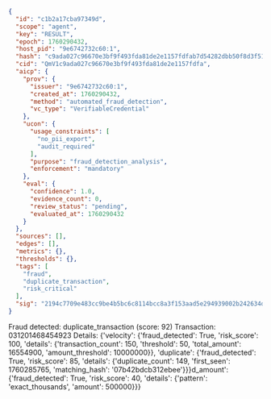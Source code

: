 ```json
{
  "id": "c1b2a17cba97349d",
  "scope": "agent",
  "key": "RESULT",
  "epoch": 1760290432,
  "host_pid": "9e6742732c60:1",
  "hash": "c9ada027c96670e3bf9f493fda81de2e1157fdfab7d54282dbb50f8d3f512be9",
  "cid": "QmV1c9ada027c96670e3bf9f493fda81de2e1157fdfa",
  "aicp": {
    "prov": {
      "issuer": "9e6742732c60:1",
      "created_at": 1760290432,
      "method": "automated_fraud_detection",
      "vc_type": "VerifiableCredential"
    },
    "ucon": {
      "usage_constraints": [
        "no_pii_export",
        "audit_required"
      ],
      "purpose": "fraud_detection_analysis",
      "enforcement": "mandatory"
    },
    "eval": {
      "confidence": 1.0,
      "evidence_count": 0,
      "review_status": "pending",
      "evaluated_at": 1760290432
    }
  },
  "sources": [],
  "edges": [],
  "metrics": {},
  "thresholds": {},
  "tags": [
    "fraud",
    "duplicate_transaction",
    "risk_critical"
  ],
  "sig": "2194c7709e483cc9be4b5bc6c8114bcc8a3f153aad5e294939002b242634db89"
}
```

Fraud detected: duplicate_transaction (score: 92)
Transaction: 031201468454923
Details: {'velocity': {'fraud_detected': True, 'risk_score': 100, 'details': {'transaction_count': 150, 'threshold': 50, 'total_amount': 16554900, 'amount_threshold': 10000000}}, 'duplicate': {'fraud_detected': True, 'risk_score': 85, 'details': {'duplicate_count': 149, 'first_seen': 1760285765, 'matching_hash': '07b42bdcb312ebee'}}}d_amount': {'fraud_detected': True, 'risk_score': 40, 'details': {'pattern': 'exact_thousands', 'amount': 500000}}}